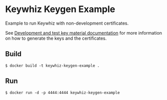 # Keywhiz Keygen Example

Example to run Keywhiz with non-development certificates.

See [Development and test key material documentation](https://github.com/square/keywhiz/wiki/Development-and-test-key-material) for more information on how to generate the keys and the certificates.

## Build

    $ docker build -t keywhiz-keygen-example .

## Run

    $ docker run -d -p 4444:4444 keywhiz-keygen-example
